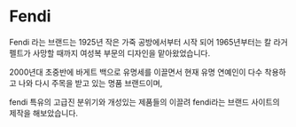 # Fendi

Fendi 라는 브랜드는 1925년 작은 가죽 공방에서부터 시작 되어 1965년부터는 칼 라거펠트가 사망할 때까지 여성복 부문의 디자인을 맡아왔었습니다.

2000년대 초중반에 바게트 백으로 유명세를 이끌면서 현재 유명 연예인이 다수 착용하고 나와 다시 주목을 받고 있는 명품 브랜드이며,

fendi 특유의 고급진 분위기와 개성있는 제품들의 이끌려 fendi라는 브랜드 사이트의 제작을 해보았습니다.
